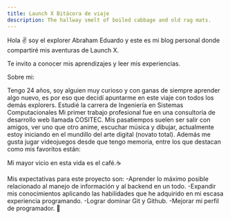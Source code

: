 ```yaml
---
title: Launch X Bitácora de viaje
description: The hallway smelt of boiled cabbage and old rag mats.
---
```


Hola ✌️  soy el explorer Abraham Eduardo y este es mi blog personal donde compartiré mis aventuras de Launch X.

Te invito a conocer mis aprendizajes y leer mis experiencias.

Sobre mi:

Tengo 24 años, soy alguien muy curioso y con ganas de siempre aprender algo nuevo, es por eso que decidí apuntarme en este 
viaje con todos los demás explorers.
Estudié la carrera de Ingeniería en Sistemas Computacionales
Mi primer trabajo profesional fue en una consultoría de desarrollo web llamada COSITEC.
Mis pasatiempos suelen ser salir con amigos, ver uno que otro anime, escuchar música y dibujar, actualmente estoy iniciando en el mundillo del arte digital (novato total).
Además me gusta jugar videojuegos desde que tengo memoria, entre los que destacan como mis favoritos están:

Mi mayor vicio en esta vida es el café.☕


Mis expectativas para este proyecto son:
-Aprender lo máximo posible relacionado al manejo de información y al backend en un todo.
-Expandir mis conocimientos aplicando las habilidades que he adquirido en mi escasa experiencia programando.
-Lograr dominar Git y Github.
-Mejorar mi perfil de programador.
🚀
